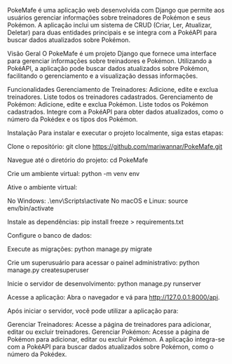 PokeMafe é uma aplicação web desenvolvida com Django que permite aos usuários gerenciar informações sobre treinadores de Pokémon e seus Pokémon. A aplicação inclui um sistema de CRUD (Criar, Ler, Atualizar, Deletar) para duas entidades principais e se integra com a PokéAPI para buscar dados atualizados sobre Pokémon.

Visão Geral
O PokeMafe é um projeto Django que fornece uma interface para gerenciar informações sobre treinadores e Pokémon. Utilizando a PokéAPI, a aplicação pode buscar dados atualizados sobre Pokémon, facilitando o gerenciamento e a visualização dessas informações.

Funcionalidades
Gerenciamento de Treinadores:
Adicione, edite e exclua treinadores.
Liste todos os treinadores cadastrados.
Gerenciamento de Pokémon:
Adicione, edite e exclua Pokémon.
Liste todos os Pokémon cadastrados.
Integre com a PokéAPI para obter dados atualizados, como o número da Pokédex e os tipos dos Pokémon.


Instalação
Para instalar e executar o projeto localmente, siga estas etapas:

Clone o repositório: git clone https://github.com/mariwannar/PokeMafe.git

Navegue até o diretório do projeto: cd PokeMafe

Crie um ambiente virtual: python -m venv env

Ative o ambiente virtual:

No Windows: .\env\Scripts\activate
No macOS e Linux: source env/bin/activate

Instale as dependências: pip install freeze > requirements.txt

Configure o banco de dados:

Execute as migrações: python manage.py migrate

Crie um superusuário para acessar o painel administrativo: python manage.py createsuperuser

Inicie o servidor de desenvolvimento: python manage.py runserver

Acesse a aplicação: Abra o navegador e vá para http://127.0.0.1:8000/api.

Após iniciar o servidor, você pode utilizar a aplicação para:

Gerenciar Treinadores:
Acesse a página de treinadores para adicionar, editar ou excluir treinadores.
Gerenciar Pokémon:
Acesse a página de Pokémon para adicionar, editar ou excluir Pokémon.
A aplicação integra-se com a PokéAPI para buscar dados atualizados sobre Pokémon, como o número da Pokédex.